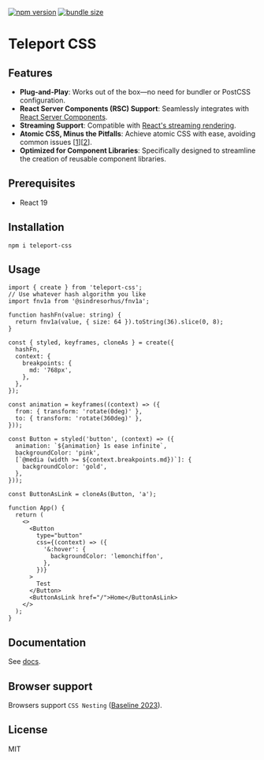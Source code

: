 <a href="https://www.npmjs.com/package/teleport-css"><img alt="npm version" src="https://badgen.net/npm/v/teleport-css"></a>
<a href="https://bundlephobia.com/package/teleport-css"><img alt="bundle size" src="https://badgen.net/bundlephobia/minzip/teleport-css"></a>

# Teleport CSS

## Features

- **Plug-and-Play**: Works out of the box—no need for bundler or PostCSS configuration.
- **React Server Components (RSC) Support**: Seamlessly integrates with [React Server Components](https://react.dev/reference/rsc/server-components).
- **Streaming Support**: Compatible with [React's streaming rendering](https://react.dev/reference/react-dom/server/renderToPipeableStream).
- **Atomic CSS, Minus the Pitfalls**: Achieve atomic CSS with ease, avoiding common issues \[[1](https://play.tailwindcss.com/9XhuiUFF6n)]\[[2](https://play.panda-css.com/269sbigMXM)].
- **Optimized for Component Libraries**: Specifically designed to streamline the creation of reusable component libraries.

## Prerequisites

- React 19

## Installation

```
npm i teleport-css
```

## Usage

```tsx
import { create } from 'teleport-css';
// Use whatever hash algorithm you like
import fnv1a from '@sindresorhus/fnv1a';

function hashFn(value: string) {
  return fnv1a(value, { size: 64 }).toString(36).slice(0, 8);
}

const { styled, keyframes, cloneAs } = create({
  hashFn,
  context: {
    breakpoints: {
      md: '768px',
    },
  },
});

const animation = keyframes((context) => ({
  from: { transform: 'rotate(0deg)' },
  to: { transform: 'rotate(360deg)' },
}));

const Button = styled('button', (context) => ({
  animation: `${animation} 1s ease infinite`,
  backgroundColor: 'pink',
  [`@media (width >= ${context.breakpoints.md})`]: {
    backgroundColor: 'gold',
  },
}));

const ButtonAsLink = cloneAs(Button, 'a');

function App() {
  return (
    <>
      <Button
        type="button"
        css={(context) => ({
          '&:hover': {
            backgroundColor: 'lemonchiffon',
          },
        })}
      >
        Test
      </Button>
      <ButtonAsLink href="/">Home</ButtonAsLink>
    </>
  );
}
```

## Documentation

See [docs](/docs).

## Browser support

Browsers support `CSS Nesting` ([Baseline 2023](https://caniuse.com/css-nesting)).

## License

MIT
